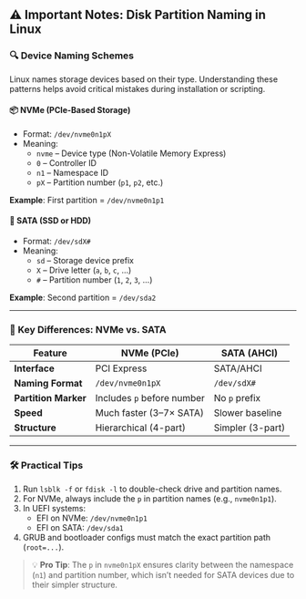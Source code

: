 ## ⚠️ Important Notes: Disk Partition Naming in Linux

### 🔍 Device Naming Schemes

Linux names storage devices based on their type. Understanding these patterns helps avoid critical mistakes during installation or scripting.

#### 📦 NVMe (PCIe-Based Storage)
- Format: `/dev/nvme0n1pX`
- Meaning:
  - `nvme` – Device type (Non-Volatile Memory Express)
  - `0` – Controller ID
  - `n1` – Namespace ID
  - `pX` – Partition number (`p1`, `p2`, etc.)

**Example**: First partition = `/dev/nvme0n1p1`

#### 💽 SATA (SSD or HDD)
- Format: `/dev/sdX#`
- Meaning:
  - `sd` – Storage device prefix
  - `X` – Drive letter (`a`, `b`, `c`, ...)
  - `#` – Partition number (`1`, `2`, `3`, ...)

**Example**: Second partition = `/dev/sda2`

---

### 🧠 Key Differences: NVMe vs. SATA

| Feature              | NVMe (PCIe)           | SATA (AHCI)        |
|----------------------|------------------------|---------------------|
| **Interface**        | PCI Express             | SATA/AHCI           |
| **Naming Format**    | `/dev/nvme0n1pX`        | `/dev/sdX#`         |
| **Partition Marker** | Includes `p` before number | No `p` prefix     |
| **Speed**            | Much faster (3–7× SATA) | Slower baseline     |
| **Structure**        | Hierarchical (4-part)   | Simpler (3-part)    |

---

### 🛠️ Practical Tips

1. Run `lsblk -f` or `fdisk -l` to double-check drive and partition names.
2. For NVMe, always include the `p` in partition names (e.g., `nvme0n1p1`).
3. In UEFI systems:
   - EFI on NVMe: `/dev/nvme0n1p1`
   - EFI on SATA: `/dev/sda1`
4. GRUB and bootloader configs must match the exact partition path (`root=...`).

> 💡 **Pro Tip**: The `p` in `nvme0n1pX` ensures clarity between the namespace (`n1`) and partition number, which isn’t needed for SATA devices due to their simpler structure.
